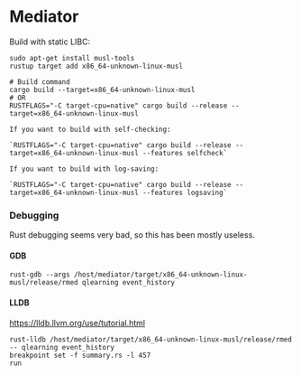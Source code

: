 # Mediator

Build with static LIBC:

```
sudo apt-get install musl-tools
rustup target add x86_64-unknown-linux-musl

# Build command
cargo build --target=x86_64-unknown-linux-musl 
# OR
RUSTFLAGS="-C target-cpu=native" cargo build --release --target=x86_64-unknown-linux-musl

If you want to build with self-checking:

`RUSTFLAGS="-C target-cpu=native" cargo build --release --target=x86_64-unknown-linux-musl --features selfcheck`

If you want to build with log-saving:

`RUSTFLAGS="-C target-cpu=native" cargo build --release --target=x86_64-unknown-linux-musl --features logsaving`

```

### Debugging

Rust debugging seems very bad, so this has been mostly useless.

#### GDB

```
rust-gdb --args /host/mediator/target/x86_64-unknown-linux-musl/release/rmed qlearning event_history
```

#### LLDB

https://lldb.llvm.org/use/tutorial.html


```
rust-lldb /host/mediator/target/x86_64-unknown-linux-musl/release/rmed -- qlearning event_history
breakpoint set -f summary.rs -l 457
run
```